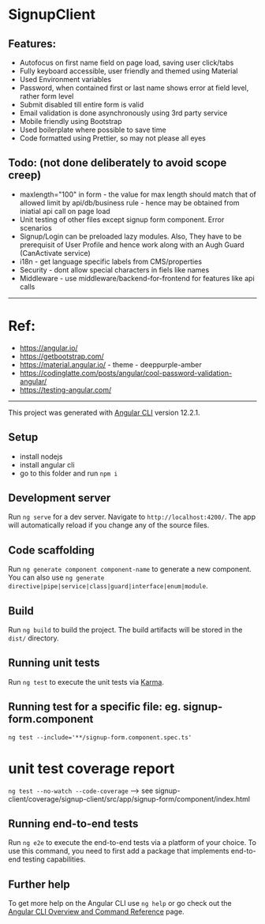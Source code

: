 # SignupClient

## Features: 
* Autofocus on first name field on page load, saving user click/tabs
* Fully keyboard accessible, user friendly and themed using Material
* Used Environment variables
* Password, when contained first or last name shows error at field level, rather form level
* Submit disabled till entire form is valid
* Email validation is done asynchronously using 3rd party service
* Mobile friendly using Bootstrap
* Used boilerplate where possible to save time
* Code formatted using Prettier, so may not please all eyes

## Todo: (not done deliberately to avoid scope creep)
* maxlength="100" in form - the value for max length should match that of allowed limit by api/db/business rule - hence may be obtained from iniatial api call on page load
* Unit testing of other files except signup form component. Error scenarios
* Signup/Login can be preloaded lazy modules. Also, They have to be prerequisit of User Profile and hence work along with an Augh Guard (CanActivate service)
* i18n - get language specific labels from CMS/properties
* Security - dont allow special characters in fiels like names
* Middleware - use middleware/backend-for-frontend for features like api calls
----------------------

# Ref: 
* https://angular.io/
* https://getbootstrap.com/
* https://material.angular.io/ - theme - deeppurple-amber
* https://codinglatte.com/posts/angular/cool-password-validation-angular/
* https://testing-angular.com/

------------------------------------------------------------------------

This project was generated with [Angular CLI](https://github.com/angular/angular-cli) version 12.2.1.

## Setup
* install nodejs
* install angular cli
* go to this folder and run `npm i`

## Development server

Run `ng serve` for a dev server. Navigate to `http://localhost:4200/`. The app will automatically reload if you change any of the source files.

## Code scaffolding

Run `ng generate component component-name` to generate a new component. You can also use `ng generate directive|pipe|service|class|guard|interface|enum|module`.

## Build

Run `ng build` to build the project. The build artifacts will be stored in the `dist/` directory.

## Running unit tests

Run `ng test` to execute the unit tests via [Karma](https://karma-runner.github.io).

## Running test for a specific file: eg. signup-form.component

`ng test --include='**/signup-form.component.spec.ts'`

# unit test coverage report

`ng test --no-watch --code-coverage` --> see signup-client/coverage/signup-client/src/app/signup-form/component/index.html

## Running end-to-end tests

Run `ng e2e` to execute the end-to-end tests via a platform of your choice. To use this command, you need to first add a package that implements end-to-end testing capabilities.

## Further help

To get more help on the Angular CLI use `ng help` or go check out the [Angular CLI Overview and Command Reference](https://angular.io/cli) page.
